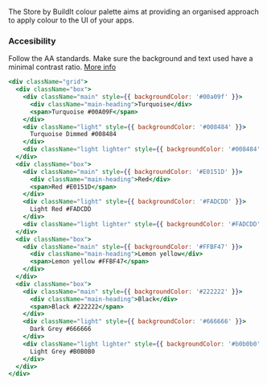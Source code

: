 The Store by BuildIt colour palette aims at providing an organised approach to apply colour to the UI of your apps.

### Accesibility

Follow the AA standards. Make sure the background and text used have a minimal contrast ratio. [More info](https://webaim.org/resources/contrastchecker/)

<style>
.grid {
  display: grid;
  grid-template-columns: repeat(auto-fill, minmax(220px, 1fr));
  grid-gap: 40px;
  margin-bottom: 40px;
}
.box {
  color: white;
  height: 220px;
  position: relative;
}
.box.invert {
  color: #3A3A3A;
}
.main {
  border-radius: 5px;
  height: 120px;
  width: 100%;
  position: absolute;
  padding: 22px;
  z-index: 2;
}
.main-heading {
  font-size: 20px;
  margin-bottom: 25px;
}
.light {
  border-radius: 5px;
  height: 60px;
  position: absolute;
  z-index: 1;
  top: 110px;
  width: 100%;
  padding: 22px;
}
.lighter {
  top: 160px;
  z-index: 0;
}
</style>

```jsx noeditor
<div className="grid">
  <div className="box">
    <div className="main" style={{ backgroundColor: '#00a09f' }}>
      <div className="main-heading">Turquoise</div>
      <span>Turquoise #00A09F</span>
    </div>
    <div className="light" style={{ backgroundColor: '#008484' }}>
      Turquoise Dimmed #008484
    </div>
    <div className="light lighter" style={{ backgroundColor: '#008484' }} />
  </div>
  <div className="box">
    <div className="main" style={{ backgroundColor: '#E0151D' }}>
      <div className="main-heading">Red</div>
      <span>Red #E0151D</span>
    </div>
    <div className="light" style={{ backgroundColor: '#FADCDD' }}>
      Light Red #FADCDD
    </div>
    <div className="light lighter" style={{ backgroundColor: '#FADCDD' }} />
  </div>
  <div className="box">
    <div className="main" style={{ backgroundColor: '#FFBF47' }}>
      <div className="main-heading">Lemon yellow</div>
      <span>Lemon yellow #FFBF47</span>
    </div>
  </div>
  <div className="box">
    <div className="main" style={{ backgroundColor: '#222222' }}>
      <div className="main-heading">Black</div>
      <span>Black #222222</span>
    </div>
    <div className="light" style={{ backgroundColor: '#666666' }}>
      Dark Grey #666666
    </div>
    <div className="light lighter" style={{ backgroundColor: '#b0b0b0' }}>
      Light Grey #B0B0B0
    </div>
  </div>
</div>
```
